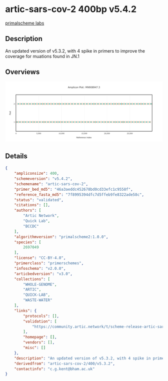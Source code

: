 # artic-sars-cov-2 400bp v5.4.2

[primalscheme labs](https://labs.primalscheme.com/detail/artic-sars-cov-2/400/v5.4.2)

## Description

An updated version of v5.3.2, with 4 spike in primers to improve the coverage for muations found in JN.1

## Overviews

![plot.png](work/plot.png)

## Details

```json
{
    "ampliconsize": 400,
    "schemeversion": "v5.4.2",
    "schemename": "artic-sars-cov-2",
    "primer_bed_md5": "46a3aeddc452678bd0cd33efc1c9558f",
    "reference_fasta_md5": "7f8995394dfc7d5ffeb9fe8322ade58c",
    "status": "validated",
    "citations": [],
    "authors": [
        "Artic Network",
        "Quick Lab",
        "BCCDC"
    ],
    "algorithmversion": "primalscheme2:1.0.0",
    "species": [
        2697049
    ],
    "license": "CC-BY-4.0",
    "primerclass": "primerschemes",
    "infoschema": "v2.0.0",
    "articbedversion": "v3.0",
    "collections": [
        "WHOLE-GENOME",
        "ARTIC",
        "QUICK-LAB",
        "WASTE-WATER"
    ],
    "links": {
        "protocols": [],
        "validation": [
            "https://community.artic.network/t/scheme-release-artic-sars-cov2-400-v5-4-2/546"
        ],
        "homepage": [],
        "vendors": [],
        "misc": []
    },
    "description": "An updated version of v5.3.2, with 4 spike in primers to improve the coverage for muations found in JN.1",
    "derivedfrom": "artic-sars-cov-2/400/v5.3.2",
    "contactinfo": "c.g.kent@bham.ac.uk"
}
```

